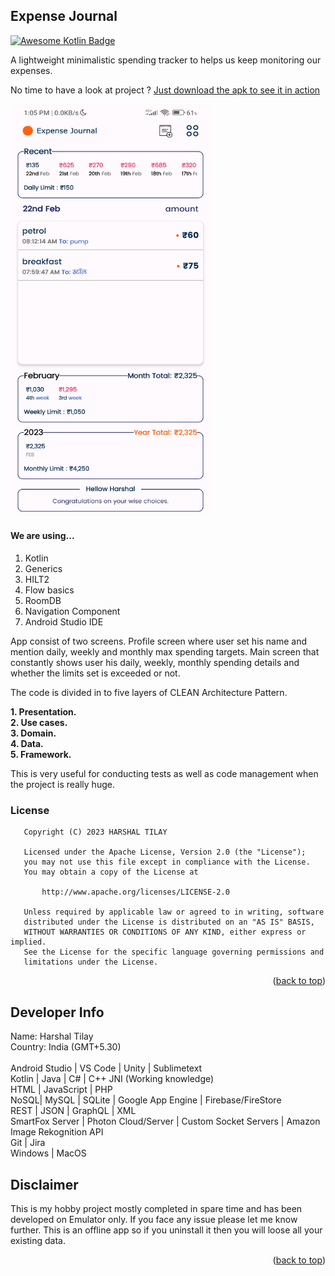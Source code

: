 ## Expense Journal
[![Awesome Kotlin Badge](https://kotlin.link/awesome-kotlin.svg)](https://github.com/KotlinBy/awesome-kotlin)
<a name="readme-top"></a>
 <p align="left">
 A lightweight minimalistic spending tracker to helps us keep monitoring our expenses.
 </p>
  
 No time to have a look at project ?
<a href="https://github.com/harshaltilay/ExpenseJournal/raw/master/ExpenseJournal.apk">
    Just download the apk to see it in action
</a>

<a href="https://github.com/harshaltilay/ExpenseJournal">
    <img src="screenshot1.png" alt="Logo" width="320" height="660">
</a>


#### We are using...

1) Kotlin
2) Generics
3) HILT2
4) Flow basics
5) RoomDB
6) Navigation Component
7) Android Studio IDE

App consist of two screens. Profile screen where user set his name and mention daily, weekly and monthly max spending targets. Main screen that constantly shows user his daily, weekly, monthly spending details and whether the limits set is exceeded or not.

The code is divided in to five layers of CLEAN Architecture Pattern. 

<b>1. Presentation.</b><br> 
<b>2. Use cases.</b><br> 
<b>3. Domain.</b><br> 
<b>4. Data.</b><br> 
<b>5. Framework.</b><br>

This is very useful for conducting tests as well as code management when the project is really huge.



### License
```
   Copyright (C) 2023 HARSHAL TILAY

   Licensed under the Apache License, Version 2.0 (the "License");
   you may not use this file except in compliance with the License.
   You may obtain a copy of the License at

       http://www.apache.org/licenses/LICENSE-2.0

   Unless required by applicable law or agreed to in writing, software
   distributed under the License is distributed on an "AS IS" BASIS,
   WITHOUT WARRANTIES OR CONDITIONS OF ANY KIND, either express or implied.
   See the License for the specific language governing permissions and
   limitations under the License.
```
<p align="right">(<a href="#readme-top">back to top</a>)</p>



<!-- CONTACT -->
## Developer Info
Name: Harshal Tilay</br>
Country: India (GMT+5.30)</br></br>
Android Studio | VS Code | Unity | Sublimetext</br>
Kotlin | Java | C# | C++ JNI (Working knowledge)</br>
HTML | JavaScript | PHP <br>
NoSQL| MySQL | SQLite | Google App Engine | Firebase/FireStore</br>
REST | JSON | GraphQL | XML</br>
SmartFox Server | Photon Cloud/Server | Custom Socket Servers | Amazon Image Rekognition API</br>
Git | Jira</br>
Windows | MacOS</br>


## Disclaimer
This is my hobby project mostly completed in spare time and has been developed on Emulator only. If you face any issue please let me know further. 
This is an offline app so if you uninstall it then you will loose all your existing data.
<p align="right">(<a href="#readme-top">back to top</a>)</p>


